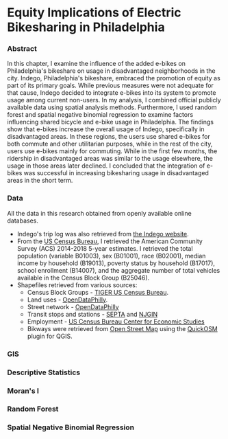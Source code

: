# Equity Implications of Electric Bikesharing in Philadelphia

### Abstract
In this chapter, I examine the influence of the added e-bikes on Philadelphia's bikeshare on usage in disadvantaged neighborhoods in the city. Indego, Philadelphia's bikeshare, embraced the promotion of equity as part of its primary goals. While previous measures were not adequate for that cause, Indego decided to integrate e-bikes into its system to promote usage among current non-users. In my analysis, I combined official publicly available data using spatial analysis methods. Furthermore, I used random forest and spatial negative binomial regression to examine factors influencing shared bicycle and e-bike usage in Philadelphia. The findings show that e-bikes increase the overall usage of Indego, specifically in disadvantaged areas. In these regions, the users use shared e-bikes for both commute and other utilitarian purposes, while in the rest of the city, users use e-bikes mainly for commuting. While in the first few months, the ridership in disadvantaged areas was similar to the usage elsewhere, the usage in those areas later declined. I concluded that the integration of e-bikes was successful in increasing bikesharing usage in disadvantaged areas in the short term.

### Data
All the data in this research obtained from openly available online databases.
- Indego's trip log was also retrieved from [the Indego website](https://www.rideindego.com/about/data/).
- From the [US Census Bureau](https://data.census.gov/), I retrieved the American Community Survey (ACS) 2014-2018 5-year estimates. I retrieved the total population (variable B01003), sex (B01001), race (B02001), median income by household (B19013), poverty status by household (B17017), school enrollment (B14007), and the aggregate number of total vehicles available in the Census Block Group (B25046).
- Shapefiles retrieved from various sources:
  - Census Block Groups - [TIGER US Census Bureau](https://www.census.gov/cgi-bin/geo/shapefiles/index.php?year=2019&layergroup=Block+Groups).
  - Land uses - [OpenDataPhilly](https://www.opendataphilly.org/dataset/land-use).
  - Street network - [OpenDataPhilly](https://www.opendataphilly.org/dataset/street-centerlines)
  - Transit stops and stations - [SEPTA](https://septaopendata-septa.opendata.arcgis.com/) and [NJGIN](https://njogis-newjersey.opendata.arcgis.com/datasets/dvrpcgis::greater-philadelphia-passenger-rail-stations/explore?location=40.005800%2C-75.275750%2C10.56)
  - Employment - [US Census Bureau Center for Economic Studies](https://lehd.ces.census.gov/data/)
  - Bikways were retrieved from [Open Street Map](https://www.openstreetmap.org/) using the [QuickOSM](https://plugins.qgis.org/plugins/QuickOSM/) plugin for QGIS.

### GIS

### Descriptive Statistics

### Moran's I

### Random Forest

### Spatial Negative Binomial Regression
